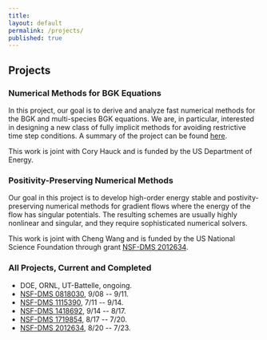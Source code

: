 ```yaml
---
title:
layout: default
permalink: /projects/
published: true
---
```


## Projects

### Numerical Methods for BGK Equations
In this project, our goal is to derive and analyze fast numerical methods for the BGK and multi-species BGK equations. We are, in particular, interested in designing a new class of fully implicit methods for avoiding restrictive time step conditions. A summary of the project can be found [here](https://trace.tennessee.edu/utk_mathpubs/10/).

This work is joint with Cory Hauck and is funded by the US Department of Energy.

### Positivity-Preserving Numerical Methods
Our goal in this project is to develop high-order energy stable and postivity-preserving numerical methods for gradient flows where the energy of the flow has singular potentials. The resulting schemes are usually highly nonlinear and singular, and they require sophisticated numerical solvers.

This work is joint with Cheng Wang and is funded by the US National Science Foundation through grant [NSF-DMS 2012634](http://www.nsf.gov/awardsearch/showAward.do?AwardNumber=2012634).

### All Projects, Current and Completed

- DOE, ORNL, UT-Battelle, ongoing. 
- [NSF-DMS 0818030](http://www.nsf.gov/awardsearch/showAward.do?AwardNumber=0818030), 9/08 -- 9/11. 
- [NSF-DMS 1115390](http://www.nsf.gov/awardsearch/showAward.do?AwardNumber=1115390), 7/11 -- 9/14. 
- [NSF-DMS 1418692](http://www.nsf.gov/awardsearch/showAward.do?AwardNumber=1418692), 9/14 -- 8/17. 
- [NSF-DMS 1719854](http://www.nsf.gov/awardsearch/showAward.do?AwardNumber=1719854), 8/17 -- 7/20. 
- [NSF-DMS 2012634](http://www.nsf.gov/awardsearch/showAward.do?AwardNumber=2012634), 8/20 -- 7/23. 
